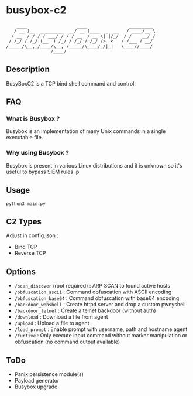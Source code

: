 # busybox-c2
```
    ____                   ____                _________ 
   / __ )__  _________  __/ __ )____  _  __   / ____/__ \
  / __  / / / / ___/ / / / __  / __ \| |/_/  / /    __/ /
 / /_/ / /_/ (__  ) /_/ / /_/ / /_/ />  <   / /___ / __/ 
/_____/\__,_/____/\__, /_____/\____/_/|_|   \____//____/ 
                 /____/                                  

```
## Description
BusyBoxC2 is a TCP bind shell command and control.
## FAQ
### What is Busybox ?
Busybox is an implementation of many Unix commands in a single executable file.
### Why using Busybox ?
Busybox is present in various Linux distributions and it is unknown so it's useful to bypass SIEM rules :p
## Usage
```python3 main.py```
## C2 Types
Adjust in config.json :
- Bind TCP
- Reverse TCP
## Options
- `/scan_discover` (root required) : ARP SCAN to found active hosts
- `/obfuscation_ascii` : Command obfuscation with ASCII encoding
- `/obfuscation_base64` : Command obfuscation with base64 encoding
- `/backdoor_webshell` : Create httpd server and drop a custom pwnyshell
- `/backdoor_telnet` : Create a telnet backdoor (without auth)
- `/download` : Download a file from agent
- `/upload` : Upload a file to agent
- `/load_prompt` : Enable prompt with username, path and hostname agent
- `/furtive` : Only execute input command without marker manipulation or obfuscation (no command output available)

## ToDo
- Panix persistence module(s)
- Payload generator
- Busybox upgrade